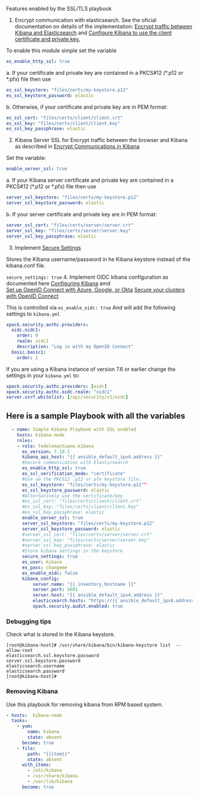 Features enabled by the SSL/TLS playbook
1. Encrypt communication with elasticsearch.
See the oficial documentation on details of the implementation: 
[Encrypt traffic between Kibana and Elasticsearch](https://www.elastic.co/guide/en/kibana/current/configuring-tls.html#configuring-tls-kib-es)
and [Configure Kibana to use the client certificate and private key.](https://www.elastic.co/guide/en/kibana/current/elasticsearch-mutual-tls.html)

To enable this module simple set the variable
```yaml
es_enable_http_ssl: true
```

       
a. If your certificate and private key are contained in a PKCS#12 (*.p12 or *.pfx) file then use 
```yaml
es_ssl_keystore: "files/certs/my-keystore.p12"
es_ssl_keystore_password: elastic
```
b. Otherwise, if your certificate and private key are in PEM format:
```yaml
es_ssl_cert: "files/certs/client/client.crt"
es_ssl_key: "files/certs/client/client.key"
es_ssl_key_passphrase: elastic
```         


2. Kibana Server SSL for Encrypt traffic between the browser and Kibana
                          as described in [Encrypt Communications in Kibana](https://www.elastic.co/guide/en/kibana/current/configuring-tls.html)

Set the variable:
```yaml
enable_server_ssl: true
```                          
a. If your Kibana server certificate and private key are contained in a PKCS#12  (*.p12 or *.pfx) file then use

```yaml
server_ssl_keystore: "files/certs/my-keystore.p12"
server_ssl_keystore_password: elastic
```

b. If your server certificate and private key are in PEM format:
```yaml
server_ssl_cert: "files/certs/server/server.crt"
server_ssl_key: "files/certs/server/server.key"
server_ssl_key_passphrase: elastic
```                    
3. Implement [Secure Settings](https://www.elastic.co/guide/en/kibana/current/secure-settings.html)

Stores the Kibana username/password in he Kibana keystore instead of the kibana.conf file.

`secure_settings: true`
4. Implement OIDC kibana configuration as documented here
   [Configuring Kibana](https://www.elastic.co/guide/en/elasticsearch/reference/7.10/oidc-kibana.html) amd  
   [Set up OpenID Connect with Azure, Google, or Okta](https://www.elastic.co/guide/en/cloud/7.10/ec-securing-clusters-oidc-op.html)
   [Secure your clusters with OpenID Connect]( https://www.elastic.co/guide/en/cloud-heroku/7.10/ech-secure-clusters-oidc.html)
    
This is controlled via `es_enable_oidc: true`
And will add the following settings to `kibana.yml`
```yaml
xpack.security.authc.providers:
  oidc.oidc1:
    order: 0
    realm: oidc1
    description: "Log in with my OpenID Connect"
  basic.basic1:
    order: 1
```   

If you are using a Kibana instance of version 7.6 or earlier change the settings in your `kibana.yml` to:
```yaml
xpack.security.authc.providers: [oidc]
xpack.security.authc.oidc.realm: "oidc1" 
server.xsrf.whitelist: [/api/security/v1/oidc]
```
## Here is a sample Playbook with all the variables

```yaml
  - name: Simple Kibana Playbook with SSL enabled 
    hosts: kibana-node
    roles:
    - role: fedelemantuano.kibana
      es_version: 7.10.1
      kibana_api_host: "{{ ansible_default_ipv4.address }}"
      #Secure communication with Elasticsearch
      es_enable_http_ssl: true
      es_ssl_verification_mode: "certificate"
      #Use se the PKCS12 .p12 or pfx keystore file.
      es_ssl_keystore: "files/certs/my-keystore.p12""
      es_ssl_keystore_password: elastic
      #Alternatively use the certificate/key 
      #es_ssl_cert: "files/certs/client/client.crt"
      #es_ssl_key: "files/certs/client/client.key"
      #es_ssl_key_passphrase: elastic
      enable_server_ssl: true
      server_ssl_keystore: "files/certs/my-keystore.p12"
      server_ssl_keystore_password: elastic
      #server_ssl_cert: "files/certs/server/server.crt"
      #server_ssl_key: "files/certs/server/server.key"
      #server_ssl_key_passphrase: elastic
      #Store kibana settings in the keystore
      secure_settings: true
      es_user: kibana
      es_pass: changeme
      es_enable_oidc: false
      kibana_config:
          server.name: "{{ inventory_hostname }}"
          server.port: 5601
          server.host: "{{ ansible_default_ipv4.address }}"
          elasticsearch.hosts: "https://{{ ansible_default_ipv4.address }}:9200"
          xpack.security.audit.enabled: true


```



### Debugging tips

Check what is stored in the Kibana keystore. 
```shell script
[root@kibana-host]# /usr/share/kibana/bin/kibana-keystore list  --allow-root
elasticsearch.ssl.keystore.password
server.ssl.keystore.password
elasticsearch.username
elasticsearch.password
[root@kibana-host]#
``` 

### Removing Kibana 

Use this playbook for removing kibana from RPM based system.
```yaml
- hosts:  kibana-node
  tasks:
    - yum:
        name: kibana
        state: absent
      become: true
    - file:
        path: "{{item}}"
        state: absent
      with_items:
        - /etc/kibana
        - /usr/share/kibana
        - /var/lib/kibana
      become: true

```